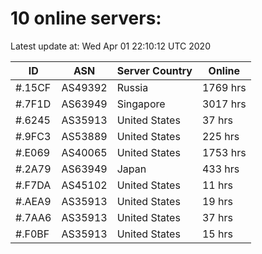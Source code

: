 # 10 online servers:

Latest update at: Wed Apr 01 22:10:12 UTC 2020

| ID | ASN | Server Country | Online |
| -- | --- | -------------- | ------ |
| #.15CF | AS49392 | Russia | 1769 hrs |
| #.7F1D | AS63949 | Singapore | 3017 hrs |
| #.6245 | AS35913 | United States | 37 hrs |
| #.9FC3 | AS53889 | United States | 225 hrs |
| #.E069 | AS40065 | United States | 1753 hrs |
| #.2A79 | AS63949 | Japan | 433 hrs |
| #.F7DA | AS45102 | United States | 11 hrs |
| #.AEA9 | AS35913 | United States | 19 hrs |
| #.7AA6 | AS35913 | United States | 37 hrs |
| #.F0BF | AS35913 | United States | 15 hrs |

